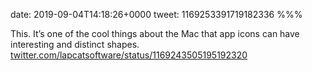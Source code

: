 date: 2019-09-04T14:18:26+0000
tweet: 1169253391719182336
%%%

This. It’s one of the cool things about the Mac that app icons can have interesting and distinct shapes. [twitter.com/lapcatsoftware/status/1169243505195192320](https://twitter.com/lapcatsoftware/status/1169243505195192320)
